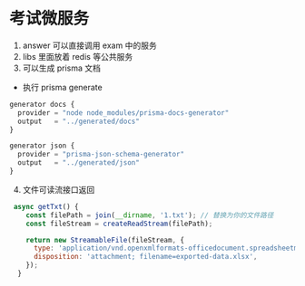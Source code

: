 # 考试微服务

1. answer 可以直接调用 exam 中的服务
2. libs 里面放着 redis 等公共服务
3. 可以生成 prisma 文档
- 执行 prisma generate
```js
generator docs {
  provider = "node node_modules/prisma-docs-generator"
  output   = "../generated/docs"
}

generator json {
  provider = "prisma-json-schema-generator"
  output   = "../generated/json"
}
```
4. 文件可读流接口返回
```js
 async getTxt() {
    const filePath = join(__dirname, '1.txt'); // 替换为你的文件路径
    const fileStream = createReadStream(filePath);

    return new StreamableFile(fileStream, {
      type: 'application/vnd.openxmlformats-officedocument.spreadsheetml.sheet',
      disposition: 'attachment; filename=exported-data.xlsx',
    });
  }
```
